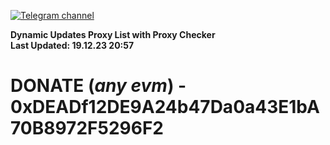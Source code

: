 [![Telegram channel](https://img.shields.io/endpoint?url=https://runkit.io/damiankrawczyk/telegram-badge/branches/master?url=https://t.me/n4z4v0d)](https://t.me/n4z4v0d) 

**Dynamic Updates Proxy List with Proxy Checker**  
**Last Updated: 19.12.23 20:57**

# DONATE (_any evm_) - 0xDEADf12DE9A24b47Da0a43E1bA70B8972F5296F2
